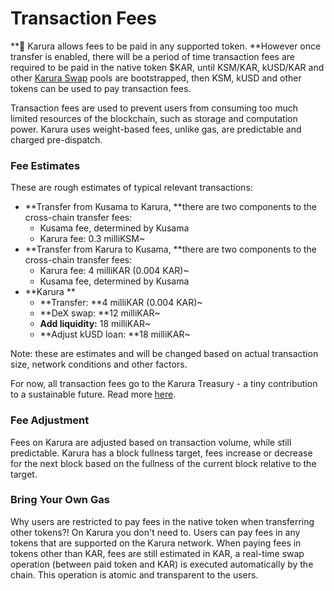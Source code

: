 # Transaction Fees

**🔔 Karura allows fees to be paid in any supported token. **However once transfer is enabled, there will be a period of time transaction fees are required to be paid in the native token $KAR, until KSM/KAR, kUSD/KAR and other [Karura Swap](../defi-hub/swap/) pools are bootstrapped, then KSM, kUSD and other tokens can be used to pay transaction fees.

Transaction fees are used to prevent users from consuming too much limited resources of the blockchain, such as storage and computation power. Karura uses weight-based fees, unlike gas, are predictable and charged pre-dispatch. 

### Fee Estimates

These are rough estimates of typical relevant transactions:

* **Transfer from Kusama to Karura, **there are two components to the cross-chain transfer fees:
  * Kusama fee, determined by Kusama
  * Karura fee: 0.3 milliKSM\~
* **Transfer from Karura to Kusama, **there are two components to the cross-chain transfer fees:
  * Karura fee: 4 milliKAR (0.004 KAR)\~
  * Kusama fee, determined by Kusama
* **Karura **
  * **Transfer: **4 milliKAR (0.004 KAR)\~
  * **DeX swap: **12 milliKAR\~
  * **Add liquidity:** 18 milliKAR\~
  * **Adjust kUSD loan: **18 milliKAR\~

Note: these are estimates and will be changed based on actual transaction size, network conditions and other factors.

For now, all transaction fees go to the Karura Treasury - a tiny contribution to a sustainable future. Read more [here](treasury.md).

### Fee Adjustment <a href="fee-adjustment" id="fee-adjustment"></a>

Fees on Karura are adjusted based on transaction volume, while still predictable. Karura has a block fullness target, fees increase or decrease for the next block based on the fullness of the current block relative to the target. 

### Bring Your Own Gas

Why users are restricted to pay fees in the native token when transferring other tokens?! On Karura you don't need to. Users can pay fees in any tokens that are supported on the Karura network. When paying fees in tokens other than KAR, fees are still estimated in KAR, a real-time swap operation (between paid token and KAR) is executed automatically by the chain. This operation is atomic and transparent to the users. 
